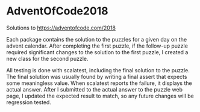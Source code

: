 # AdventOfCode2018
Solutions to https://adventofcode.com/2018

Each package contains the solution to the puzzles for a given day on the advent calendar. After completing the first puzzle, if the follow-up puzzle required significant changes to the solution to the first puzzle, I created a new class for the second puzzle.

All testing is done with scalatest, including the final solution to the puzzle. The final solution was usually found by writing a final assert that expects some meaningless value. When scalatest reports the failure, it displays the actual answer. After I submitted to the actual answer to the puzzle web page, I updated the expected result to match, so any future changes will be regression tested.
